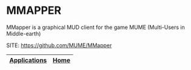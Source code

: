 # MMAPPER
 
 MMapper is a graphical MUD client for the
 game MUME (Multi-Users in Middle-earth) 
 
 SITE: https://github.com/MUME/MMapper

 | [Applications](https://portable-linux-apps.github.io/apps.html) | [Home](https://portable-linux-apps.github.io)
 | --- | --- |
